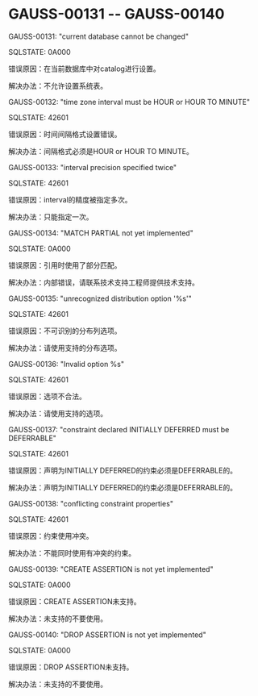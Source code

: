 # GAUSS-00131 -- GAUSS-00140

GAUSS-00131: "current database cannot be changed"

SQLSTATE: 0A000

错误原因：在当前数据库中对catalog进行设置。

解决办法：不允许设置系统表。

GAUSS-00132: "time zone interval must be HOUR or HOUR TO MINUTE"

SQLSTATE: 42601

错误原因：时间间隔格式设置错误。

解决办法：间隔格式必须是HOUR or HOUR TO MINUTE。

GAUSS-00133: "interval precision specified twice"

SQLSTATE: 42601

错误原因：interval的精度被指定多次。

解决办法：只能指定一次。

GAUSS-00134: "MATCH PARTIAL not yet implemented"

SQLSTATE: 0A000

错误原因：引用时使用了部分匹配。

解决办法：内部错误，请联系技术支持工程师提供技术支持。

GAUSS-00135: "unrecognized distribution option '%s'"

SQLSTATE: 42601

错误原因：不可识别的分布列选项。

解决办法：请使用支持的分布选项。

GAUSS-00136: "Invalid option %s"

SQLSTATE: 42601

错误原因：选项不合法。

解决办法：请使用支持的选项。

GAUSS-00137: "constraint declared INITIALLY DEFERRED must be DEFERRABLE"

SQLSTATE: 42601

错误原因：声明为INITIALLY DEFERRED的约束必须是DEFERRABLE的。

解决办法：声明为INITIALLY DEFERRED的约束必须是DEFERRABLE的。

GAUSS-00138: "conflicting constraint properties"

SQLSTATE: 42601

错误原因：约束使用冲突。

解决办法：不能同时使用有冲突的约束。

GAUSS-00139: "CREATE ASSERTION is not yet implemented"

SQLSTATE: 0A000

错误原因：CREATE ASSERTION未支持。

解决办法：未支持的不要使用。

GAUSS-00140: "DROP ASSERTION is not yet implemented"

SQLSTATE: 0A000

错误原因：DROP ASSERTION未支持。

解决办法：未支持的不要使用。

